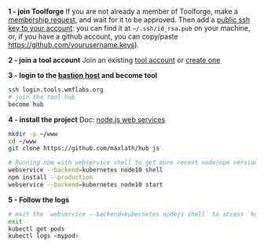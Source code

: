 **1 - join Toolforge**
If you are not already a member of Toolforge, make a [membership request](https://toolsadmin.wikimedia.org/tools/membership/), and wait for it to be approved. Then add a [public ssh key to your account](https://toolsadmin.wikimedia.org/profile/settings/ssh-keys): you can find it at `~/.ssh/id_rsa.pub` on your machine, or, if you have a github account, you can copy/paste https://github.com/yourusername.keys).

**2 - join a tool account**
Join an existing [tool account](https://wikitech.wikimedia.org/wiki/Help:Toolforge#Tool_Accounts) or [create one](https://wikitech.wikimedia.org/wiki/Help:Toolforge#Creating_a_new_Tool_account)

**3 - login to the [bastion host](https://wikitech.wikimedia.org/wiki/Help:Terminology#Bastion_host) and become tool**
```sh
ssh login.tools.wmflabs.org
# join the tool hub
become hub
```

**4 - install the project**
Doc: [node.js web services](https://wikitech.wikimedia.org/wiki/Help:Toolforge/Web#node.js_web_services)
```sh
mkdir -p ~/www
cd ~/www
git clone https://github.com/maxlath/hub js

# Running npm with webservice shell to get more recent node/npm versions
webservice --backend=kubernetes node10 shell
npm install --production
webservice --backend=kubernetes node10 start
```

**5 - Follow the logs**

```sh
# exit the `webservice --backend=kubernetes nodejs shell` to access `kubectl`
exit
kubectl get pods
kubectl logs <mypod>
```
